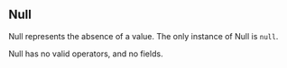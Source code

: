 ## Null

Null represents the absence of a value. The only instance of Null is `null`.

Null has no valid operators, and no fields.

